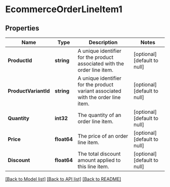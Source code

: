 # EcommerceOrderLineItem1

## Properties
Name | Type | Description | Notes
------------ | ------------- | ------------- | -------------
**ProductId** | **string** | A unique identifier for the product associated with the order line item. | [optional] [default to null]
**ProductVariantId** | **string** | A unique identifier for the product variant associated with the order line item. | [optional] [default to null]
**Quantity** | **int32** | The quantity of an order line item. | [optional] [default to null]
**Price** | **float64** | The price of an order line item. | [optional] [default to null]
**Discount** | **float64** | The total discount amount applied to this line item. | [optional] [default to null]

[[Back to Model list]](../README.md#documentation-for-models) [[Back to API list]](../README.md#documentation-for-api-endpoints) [[Back to README]](../README.md)

